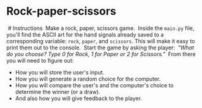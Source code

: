 # Rock-paper-scissors
 # Instructions
 Make a rock, paper, scissors game. 
 Inside the `main.py` file, you'll find the ASCII art for the hand signals already saved to a
corresponding variable: `rock`, `paper`, and `scissors`. This will make it easy to print them out
to the console. 
 Start the game by asking the player:
 *"What do you choose? Type 0 for Rock, 1 for Paper or 2 for Scissors."*
 From there you will need to figure out: 
* How you will store the user's input.
* How you will generate a random choice for the computer.
* How you will compare the user's and the computer's choice to determine the winner (or a
draw).
* And also how you will give feedback to the player. 
